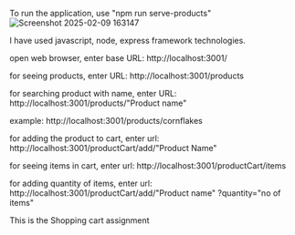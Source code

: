 To run the application, use "npm run serve-products" ![Screenshot 2025-02-09 163147](https://github.com/user-attachments/assets/6cc9c912-f218-49ae-a446-bf08d524336d)

I have used javascript, node, express framework technologies.

open web browser, enter base URL:  http://localhost:3001/

for seeing products, enter URL: http://localhost:3001/products

for searching product with name, enter URL: http://localhost:3001/products/"Product name"

example: http://localhost:3001/products/cornflakes

for adding the product to cart, enter url: http://localhost:3001/productCart/add/"Product Name"

for seeing items in cart, enter url:  http://localhost:3001/productCart/items

for adding quantity of items, enter url: http://localhost:3001/productCart/add/"Product name" ?quantity="no of items"



This is the Shopping cart assignment
